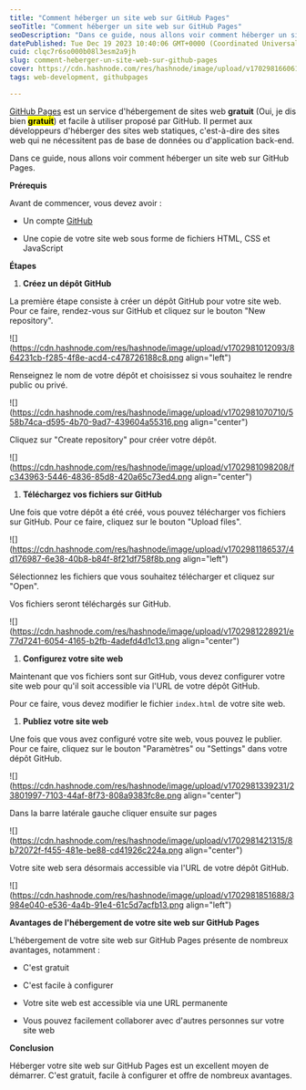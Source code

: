 ```yaml
---
title: "Comment héberger un site web sur GitHub Pages"
seoTitle: "Comment héberger un site web sur GitHub Pages"
seoDescription: "Dans ce guide, nous allons voir comment héberger un site web sur GitHub Pages."
datePublished: Tue Dec 19 2023 10:40:06 GMT+0000 (Coordinated Universal Time)
cuid: clqc7r6so000b08l3esm2a9jh
slug: comment-heberger-un-site-web-sur-github-pages
cover: https://cdn.hashnode.com/res/hashnode/image/upload/v1702981660610/ec7718bc-5fd8-4228-92f7-7012da0a0079.jpeg
tags: web-development, githubpages

---
```


[GitHub Pages](https://pages.github.com/) est un service d'hébergement de sites web **gratuit** (Oui, je dis bien **<mark>gratuit</mark>**) et facile à utiliser proposé par GitHub. Il permet aux développeurs d'héberger des sites web statiques, c'est-à-dire des sites web qui ne nécessitent pas de base de données ou d'application back-end.

Dans ce guide, nous allons voir comment héberger un site web sur GitHub Pages.

**Prérequis**

Avant de commencer, vous devez avoir :

* Un compte [GitHub](https://github.com/)
    
* Une copie de votre site web sous forme de fichiers HTML, CSS et JavaScript
    

**Étapes**

1. **Créez un dépôt GitHub**
    

La première étape consiste à créer un dépôt GitHub pour votre site web. Pour ce faire, rendez-vous sur GitHub et cliquez sur le bouton "New repository".

![](https://cdn.hashnode.com/res/hashnode/image/upload/v1702981012093/864231cb-f285-4f8e-acd4-c478726188c8.png align="left")

Renseignez le nom de votre dépôt et choisissez si vous souhaitez le rendre public ou privé.

![](https://cdn.hashnode.com/res/hashnode/image/upload/v1702981070710/558b74ca-d595-4b70-9ad7-439604a55316.png align="center")

Cliquez sur "Create repository" pour créer votre dépôt.

![](https://cdn.hashnode.com/res/hashnode/image/upload/v1702981098208/fc343963-5446-4836-85d8-420a65c73ed4.png align="center")

1. **Téléchargez vos fichiers sur GitHub**
    

Une fois que votre dépôt a été créé, vous pouvez télécharger vos fichiers sur GitHub. Pour ce faire, cliquez sur le bouton "Upload files".

![](https://cdn.hashnode.com/res/hashnode/image/upload/v1702981186537/4d176987-6e38-40b8-b84f-8f21df758f8b.png align="left")

Sélectionnez les fichiers que vous souhaitez télécharger et cliquez sur "Open".

Vos fichiers seront téléchargés sur GitHub.

![](https://cdn.hashnode.com/res/hashnode/image/upload/v1702981228921/e77d7241-6054-4165-b2fb-4adefd4d1c13.png align="center")

1. **Configurez votre site web**
    

Maintenant que vos fichiers sont sur GitHub, vous devez configurer votre site web pour qu'il soit accessible via l'URL de votre dépôt GitHub.

Pour ce faire, vous devez modifier le fichier `index.html` de votre site web.

1. **Publiez votre site web**
    

Une fois que vous avez configuré votre site web, vous pouvez le publier. Pour ce faire, cliquez sur le bouton "Paramètres" ou "Settings" dans votre dépôt GitHub.

![](https://cdn.hashnode.com/res/hashnode/image/upload/v1702981339231/23801997-7103-44af-8f73-808a9383fc8e.png align="center")

Dans la barre latérale gauche cliquer ensuite sur pages

![](https://cdn.hashnode.com/res/hashnode/image/upload/v1702981421315/8b72072f-f455-481e-be88-cd41926c224a.png align="center")

Votre site web sera désormais accessible via l'URL de votre dépôt GitHub.

![](https://cdn.hashnode.com/res/hashnode/image/upload/v1702981851688/3984e040-e536-4a4b-91e4-61c5d7acfb13.png align="left")

**Avantages de l'hébergement de votre site web sur GitHub Pages**

L'hébergement de votre site web sur GitHub Pages présente de nombreux avantages, notamment :

* C'est gratuit
    
* C'est facile à configurer
    
* Votre site web est accessible via une URL permanente
    
* Vous pouvez facilement collaborer avec d'autres personnes sur votre site web
    

**Conclusion**

Héberger votre site web sur GitHub Pages est un excellent moyen de démarrer. C'est gratuit, facile à configurer et offre de nombreux avantages.